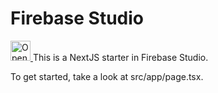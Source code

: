 # Firebase Studio
<a href="https://studio.firebase.google.com/import?url=https%3A%2F%2Fgithub.com%2FTxn1shq%2Fcampconnect">
  <picture>
    <source
      media="(prefers-color-scheme: dark)"
      srcset="https://cdn.firebasestudio.dev/btn/open_dark_32.svg">
    <source
      media="(prefers-color-scheme: light)"
      srcset="https://cdn.firebasestudio.dev/btn/open_light_32.svg">
    <img
      height="32"
      alt="Open in Firebase Studio"
      src="https://cdn.firebasestudio.dev/btn/open_blue_32.svg">
  </picture>
</a>
This is a NextJS starter in Firebase Studio.

To get started, take a look at src/app/page.tsx.
